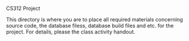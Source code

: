 CS312 Project

This directory is where you are to place all required materials concerning source code, the database filess, database build files and etc. for the project. For details, please the class activity handout.
